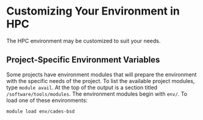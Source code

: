 # Customizing Your Environment in HPC

The HPC environment may be customized to suit your needs.

<!-- TODO add link to Linux section when it gets published -->

 ## Project-Specific Environment Variables

Some projects have environment modules that will prepare the environment with the specific needs of the project. To list the available project modules, type `module avail`. At the top of the output is a section titled `/software/tools/modules`. The environment modules begin with `env/`. To load one of these environments:

```bash
module load env/cades-bsd
```

<!-- TODO are these still functional? -->
